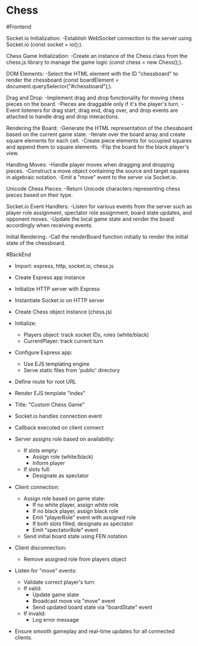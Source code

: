 # Chess
#Frontend


Socket.io Initialization:
-Establish WebSocket connection to the server using Socket.io (const socket = io();).

Chess Game Initialization:
-Create an instance of the Chess class from the chess.js library to manage the game logic (const chess = new Chess();).

DOM Elements:
-Select the HTML element with the ID "chessboard" to render the chessboard (const boardElement = document.querySelector("#chessboard");).

Drag and Drop:
-Implement drag and drop functionality for moving chess pieces on the board.
-Pieces are draggable only if it's the player's turn.
-Event listeners for drag start, drag end, drag over, and drop events are attached to handle drag and drop interactions.

Rendering the Board:
-Generate the HTML representation of the chessboard based on the current game state.
-Iterate over the board array and create square elements for each cell.
-Create piece elements for occupied squares and append them to square elements.
-Flip the board for the black player's view.

Handling Moves:
-Handle player moves when dragging and dropping pieces.
-Construct a move object containing the source and target squares in algebraic notation.
-Emit a "move" event to the server via Socket.io.

Unicode Chess Pieces:
-Return Unicode characters representing chess pieces based on their type.

Socket.io Event Handlers:
-Listen for various events from the server such as player role assignment, spectator role assignment, board state updates, and opponent moves.
-Update the local game state and render the board accordingly when receiving events.

Initial Rendering:
-Call the renderBoard function initially to render the initial state of the chessboard.



#BackEnd
- Import: express, http, socket.io, chess.js

- Create Express app instance
- Initialize HTTP server with Express
- Instantiate Socket.io on HTTP server

- Create Chess object instance (chess.js)

- Initialize:
    - Players object: track socket IDs, roles (white/black)
    - CurrentPlayer: track current turn

- Configure Express app:
    - Use EJS templating engine
    - Serve static files from 'public' directory

- Define route for root URL
- Render EJS template "index"
- Title: "Custom Chess Game"

- Socket.io handles connection event
- Callback executed on client connect
- Server assigns role based on availability:
    - If slots empty:
        - Assign role (white/black)
        - Inform player
    - If slots full:
        - Designate as spectator

- Client connection:
    - Assign role based on game state:
        - If no white player, assign white role
        - If no black player, assign black role
        - Emit "playerRole" event with assigned role
        - If both slots filled, designate as spectator
        - Emit "spectatorRole" event
    - Send initial board state using FEN notation

- Client disconnection:
    - Remove assigned role from players object

- Listen for "move" events:
    - Validate correct player's turn
    - If valid:
        - Update game state
        - Broadcast move via "move" event
        - Send updated board state via "boardState" event
    - If invalid:
        - Log error message

- Ensure smooth gameplay and real-time updates for all connected clients.

 
